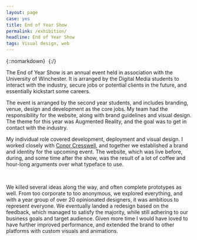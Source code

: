 ```yaml
---
layout: page
case: yes
title: End of Year Show
permalink: /exhibition/
headline: End of Year Show
tags: Visual design, web
---
```


{::nomarkdown}
<img src="../img/assets/load.gif" data-src="../img/exhibition/img-01.jpg" alt="End of Year Show">
{:/}

<div class="div"></div>

<p class="lead">The End of Year Show is an annual event held in association with the University of Winchester. It is arranged by the Digital Media students to interact with the industry, secure jobs or potential clients in the future, and essentially kickstart some careers.</p>

The event is arranged by the second year students, and includes branding, venue, design and development as the core jobs. My team had the responsibility for the website, along with brand guidelines and visual design. The theme for this year was Augmented Reality, and the goal was to get in contact with the industry.

My individual role covered development, deployment and visual design. I worked closely with <a href="https://twitter.com/conorcresswell" target="_blank">Conor Cresswell</a>, and together we established a brand and identity for the upcoming event. The website, which was live before, during, and some time after the show, was the result of a lot of coffee and hour-long arguments over what typeface to use.

<div class="div"></div>

<div class="collection entry">
	<img src="../img/assets/load.gif" data-src="../img/exhibition/img-02.png" alt="Montserrat and Source Sans Pro">
	<img src="../img/assets/load.gif" data-src="../img/exhibition/img-03.png" alt="Flat colours with different shades">
</div>

We killed several ideas along the way, and often complete prototypes as well. From too corporate to too anonymous, we explored everything, and with a year group of over 20 opinionated designers, it was ambitious to represent everyone. We eventually landed a redesign based on the feedback, which managed to satisfy the majority, while still adhering to our business goals and target audience. Given more time I would have loved to have further improved performance, and extended the brand to other platforms with custom visuals and animations.

<div class="div"></div>
